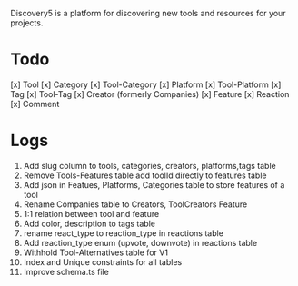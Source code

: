 Discovery5 is a platform for discovering new tools and resources for your projects.

# Todo

[x] Tool
[x] Category
[x] Tool-Category
[x] Platform
[x] Tool-Platform
[x] Tag
[x] Tool-Tag
[x] Creator (formerly Companies)
[x] Feature
[x] Reaction
[x] Comment

# Logs

1. Add slug column to tools, categories, creators, platforms,tags table
2. Remove Tools-Features table add toolId directly to features table
3. Add json in Featues, Platforms, Categories table to store features of a tool
4. Rename Companies table to Creators, ToolCreators Feature
5. 1:1 relation between tool and feature
6. Add color, description to tags table
7. rename react_type to reaction_type in reactions table
8. Add reaction_type enum (upvote, downvote) in reactions table
9. Withhold Tool-Alternatives table for V1
10. Index and Unique constraints for all tables
11. Improve schema.ts file
